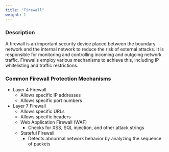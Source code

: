 ```yaml
---
title: "Firewall"
weight: 1
---
```


### **Description**

A firewall is an important security device placed between the boundary network and the internal network to reduce the risk of external attacks. It is responsible for monitoring and controlling incoming and outgoing network traffic. Firewalls employ various mechanisms to achieve this, including IP whitelisting and traffic restrictions.

### **Common Firewall Protection Mechanisms**

- Layer 4 Firewall
    - Allows specific IP addresses
    - Allows specific port numbers
- Layer 7 Firewall
    - Allows specific URLs
    - Allows specific headers
    - Web Application Firewall (WAF)
        - Checks for XSS, SQL injection, and other attack strings
    - Stateful Firewall
        - Detects abnormal network behavior by analyzing the sequence of packets